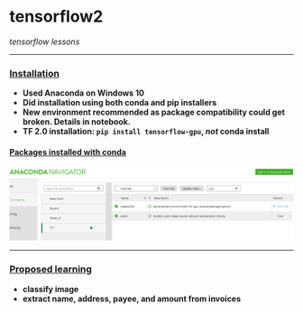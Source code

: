# tensorflow2
*tensorflow lessons*
*****
### <ins>Installation</ins>
* **Used Anaconda on Windows 10**
* **Did installation using both conda and pip installers**
* **New environment recommended as package compatibility could get broken.  Details in notebook.**
* **TF 2.0 installation: `pip install tensorflow-gpu`, *not* conda install**

#### <ins>Packages installed with conda</ins>
![anaconda tf](images/cuda.PNG)

*****
### <ins>Proposed learning</ins>
* **classify image**
* **extract name, address, payee, and amount from invoices**



